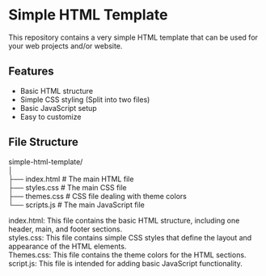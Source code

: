# Simple HTML Template

This repository contains a very simple HTML template that can be used for your web projects and/or website.

## Features
- Basic HTML structure
- Simple CSS styling (Split into two files)
- Basic JavaScript setup
- Easy to customize


## File Structure
simple-html-template/  
│  
├── index.html        # The main HTML file  
├── styles.css        # The main CSS file  
├── themes.css        # CSS file dealing with theme colors  
└── scripts.js        # The main JavaScript file  

index.html: This file contains the basic HTML structure, including one header, main, and footer sections.  
styles.css: This file contains simple CSS styles that define the layout and appearance of the HTML elements.  
Themes.css: This file contains the theme colors for the HTML sections.  
script.js: This file is intended for adding basic JavaScript functionality.  


	
